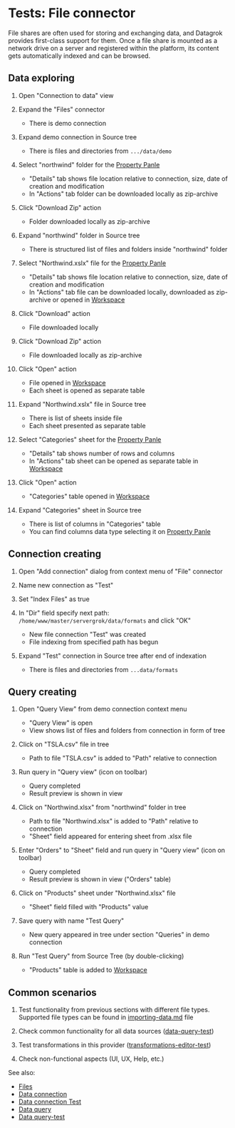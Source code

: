 <!-- TITLE: Tests: File connector -->
<!-- SUBTITLE: -->

# Tests: File connector

File shares are often used for storing and exchanging data, and Datagrok provides first-class support for them. Once a file share is mounted as a network drive on a server and registered within the platform, its content gets automatically indexed and can be browsed.

## Data exploring

1. Open "Connection to data" view

1. Expand the "Files" connector
   * There is demo connection
   
1. Expand demo connection in Source tree
   * There is files and directories from ```.../data/demo```

1. Select "northwind" folder for the [Property Panle](../overview/navigation.md#properties)
   * "Details" tab shows file location relative to connection, size, date of creation and modification
   * In "Actions" tab folder can be downloaded locally as zip-archive

1. Click "Download Zip" action
   * Folder downloaded locally as zip-archive

1. Expand "northwind" folder in Source tree
   * There is structured list of files and folders inside "northwind" folder

1. Select "Northwind.xslx" file for the [Property Panle](../overview/navigation.md#properties)
   * "Details" tab shows file location relative to connection, size, date of creation and modification
   * In "Actions" tab file can be downloaded locally, downloaded as zip-archive or opened in [Workspace](../overview/workspace.md)

1. Click "Download" action
   * File downloaded locally

1. Click "Download Zip" action
   * File downloaded locally as zip-archive
   
1. Click "Open" action
   * File opened in [Workspace](../overview/workspace.md)
   * Each sheet is opened as separate table
   
1. Expand "Northwind.xslx" file in Source tree
   * There is list of sheets inside file
   * Each sheet presented as separate table
   
1. Select "Categories" sheet for the [Property Panle](../overview/navigation.md#properties)
   * "Details" tab shows number of rows and columns
   * In "Actions" tab sheet can be opened as separate table in [Workspace](../overview/workspace.md) 

1. Click "Open" action
   * "Categories" table opened in [Workspace](../overview/workspace.md)
   
1. Expand "Categories" sheet in Source tree
   * There is list of columns in "Categories" table
   * You can find columns data type selecting it on [Property Panle](../overview/navigation.md#properties)
   
## Connection creating

1. Open "Add connection" dialog from context menu of "File" connector

1. Name new connection as "Test"

1. Set "Index Files" as true

1. In "Dir" field specify next path: ```/home/www/master/servergrok/data/formats``` and click "OK"
   * New file connection "Test" was created
   * File indexing from specified path has begun
   
1. Expand "Test" connection in Source tree after end of indexation
   * There is files and directories from ```...data/formats```
   
## Query creating

1. Open "Query View" from demo connection context menu
   * "Query View" is open
   * View shows list of files and folders from connection in form of tree
   
1. Click on "TSLA.csv" file in tree
   * Path to file "TSLA.csv" is added to "Path" relative to connection
   
1. Run query in "Query view" (icon on toolbar)
   * Query completed   
   * Result preview is shown in view
   
1. Click on "Northwind.xlsx" from "northwind" folder in tree
   * Path to file "Northwind.xlsx" is added to "Path" relative to connection  
   * "Sheet" field appeared for entering sheet from .xlsx file
   
1. Enter "Orders" to "Sheet" field and run query in "Query view" (icon on toolbar)
   * Query completed   
   * Result preview is shown in view ("Orders" table)
  
1. Click on "Products" sheet under "Northwind.xlsx" file
   * "Sheet" field filled with "Products" value
   
1. Save query with name "Test Query" 
   * New query appeared in tree under section "Queries" in demo connection
  
1. Run "Test Query" from Source Tree (by double-clicking)
   * "Products" table is added to [Workspace](../overview/workspace.md)

## Common scenarios

1. Test functionality from previous sections with different file types. Supported file types can be found in [importing-data.md](../access/importing-data.md) file

1. Check common functionality for all data sources ([data-query-test](../entities/data-query-test.md))

1. Test transformations in this provider ([transformations-editor-test](../tests/transformation-editor-test.md))

1. Check non-functional aspects (UI, UX, Help, etc.)

See also:
 * [Files](../entities/connect/files.md)  
 * [Data connection](../entities/data-connection.md)
 * [Data connection Test](../entities/data-connection-test.md)
 * [Data query](../entities/data-query.md)
 * [Data query-test](../entities/data-query-test.md)
